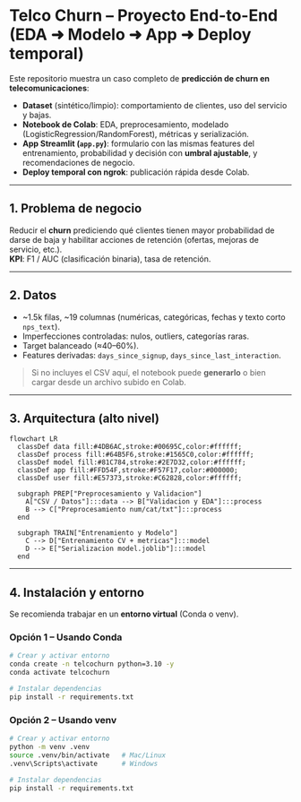 # Telco Churn – Proyecto End-to-End (EDA ➜ Modelo ➜ App ➜ Deploy temporal)

Este repositorio muestra un caso completo de **predicción de churn en telecomunicaciones**:
- **Dataset** (sintético/limpio): comportamiento de clientes, uso del servicio y bajas.
- **Notebook de Colab**: EDA, preprocesamiento, modelado (LogisticRegression/RandomForest), métricas y serialización.
- **App Streamlit (`app.py`)**: formulario con las mismas features del entrenamiento, probabilidad y decisión con **umbral ajustable**, y recomendaciones de negocio.
- **Deploy temporal con ngrok**: publicación rápida desde Colab.

---

## 1. Problema de negocio
Reducir el **churn** prediciendo qué clientes tienen mayor probabilidad de darse de baja y habilitar acciones de retención (ofertas, mejoras de servicio, etc.).  
**KPI**: F1 / AUC (clasificación binaria), tasa de retención.

---

## 2. Datos
- ~1.5k filas, ~19 columnas (numéricas, categóricas, fechas y texto corto `nps_text`).
- Imperfecciones controladas: nulos, outliers, categorías raras.
- Target balanceado (≈40–60%).
- Features derivadas: `days_since_signup`, `days_since_last_interaction`.

> Si no incluyes el CSV aquí, el notebook puede **generarlo** o bien cargar desde un archivo subido en Colab.

---

## 3. Arquitectura (alto nivel)

```mermaid
flowchart LR
  classDef data fill:#4DB6AC,stroke:#00695C,color:#ffffff;
  classDef process fill:#64B5F6,stroke:#1565C0,color:#ffffff;
  classDef model fill:#81C784,stroke:#2E7D32,color:#ffffff;
  classDef app fill:#FFD54F,stroke:#F57F17,color:#000000;
  classDef user fill:#E57373,stroke:#C62828,color:#ffffff;

  subgraph PREP["Preprocesamiento y Validacion"]
    A["CSV / Datos"]:::data --> B["Validacion y EDA"]:::process
    B --> C["Preprocesamiento num/cat/txt"]:::process
  end

  subgraph TRAIN["Entrenamiento y Modelo"]
    C --> D["Entrenamiento CV + metricas"]:::model
    D --> E["Serializacion model.joblib"]:::model
  end
```

---

## 4. Instalación y entorno

Se recomienda trabajar en un **entorno virtual** (Conda o venv).

### Opción 1 – Usando Conda
```bash
# Crear y activar entorno
conda create -n telcochurn python=3.10 -y
conda activate telcochurn

# Instalar dependencias
pip install -r requirements.txt
```

### Opción 2 – Usando venv
```bash
# Crear y activar entorno
python -m venv .venv
source .venv/bin/activate   # Mac/Linux
.venv\Scripts\activate      # Windows

# Instalar dependencias
pip install -r requirements.txt
```
